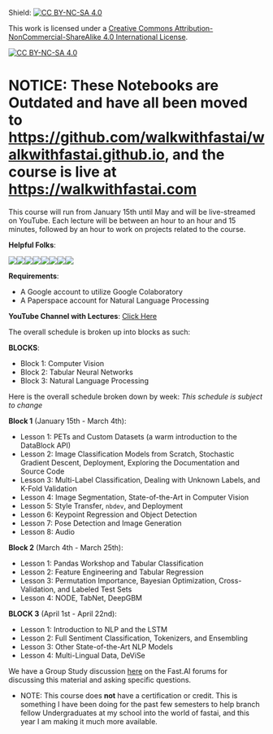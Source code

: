 Shield: [![CC BY-NC-SA 4.0][cc-by-nc-sa-shield]][cc-by-nc-sa]

This work is licensed under a
[Creative Commons Attribution-NonCommercial-ShareAlike 4.0 International License][cc-by-nc-sa].

[![CC BY-NC-SA 4.0][cc-by-nc-sa-image]][cc-by-nc-sa]

[cc-by-nc-sa]: http://creativecommons.org/licenses/by-nc-sa/4.0/
[cc-by-nc-sa-image]: https://licensebuttons.net/l/by-nc-sa/4.0/88x31.png
[cc-by-nc-sa-shield]: https://img.shields.io/badge/License-CC%20BY--NC--SA%204.0-lightgrey.svg


# NOTICE: These Notebooks are Outdated and have all been moved to https://github.com/walkwithfastai/walkwithfastai.github.io, and the course is live at https://walkwithfastai.com

This course will run from January 15th until May and will be live-streamed on YouTube. Each lecture will be between an hour to an hour and 15 minutes, followed by an hour to work on projects related to the course. 

**Helpful Folks**:

[![](https://sourcerer.io/fame/muellerzr/muellerzr/Practical-Deep-Learning-for-Coders-2.0/images/0)](https://sourcerer.io/fame/muellerzr/muellerzr/Practical-Deep-Learning-for-Coders-2.0/links/0)[![](https://sourcerer.io/fame/muellerzr/muellerzr/Practical-Deep-Learning-for-Coders-2.0/images/1)](https://sourcerer.io/fame/muellerzr/muellerzr/Practical-Deep-Learning-for-Coders-2.0/links/1)[![](https://sourcerer.io/fame/muellerzr/muellerzr/Practical-Deep-Learning-for-Coders-2.0/images/2)](https://sourcerer.io/fame/muellerzr/muellerzr/Practical-Deep-Learning-for-Coders-2.0/links/2)[![](https://sourcerer.io/fame/muellerzr/muellerzr/Practical-Deep-Learning-for-Coders-2.0/images/3)](https://sourcerer.io/fame/muellerzr/muellerzr/Practical-Deep-Learning-for-Coders-2.0/links/3)[![](https://sourcerer.io/fame/muellerzr/muellerzr/Practical-Deep-Learning-for-Coders-2.0/images/4)](https://sourcerer.io/fame/muellerzr/muellerzr/Practical-Deep-Learning-for-Coders-2.0/links/4)[![](https://sourcerer.io/fame/muellerzr/muellerzr/Practical-Deep-Learning-for-Coders-2.0/images/5)](https://sourcerer.io/fame/muellerzr/muellerzr/Practical-Deep-Learning-for-Coders-2.0/links/5)[![](https://sourcerer.io/fame/muellerzr/muellerzr/Practical-Deep-Learning-for-Coders-2.0/images/6)](https://sourcerer.io/fame/muellerzr/muellerzr/Practical-Deep-Learning-for-Coders-2.0/links/6)[![](https://sourcerer.io/fame/muellerzr/muellerzr/Practical-Deep-Learning-for-Coders-2.0/images/7)](https://sourcerer.io/fame/muellerzr/muellerzr/Practical-Deep-Learning-for-Coders-2.0/links/7)

**Requirements**:
* A Google account to utilize Google Colaboratory
* A Paperspace account for Natural Language Processing

**YouTube Channel with Lectures**:
[Click Here](https://www.youtube.com/channel/UCmKoQOD8uBqsRS8XDdSgrlQ?view_as=subscriber)

The overall schedule is broken up into blocks as such:

**BLOCKS**:
* Block 1: Computer Vision
* Block 2: Tabular Neural Networks
* Block 3: Natural Language Processing

Here is the overall schedule broken down by week:
*This schedule is subject to change*

**Block 1** (January 15th - March 4th):
* Lesson 1: PETs and Custom Datasets (a warm introduction to the DataBlock API)
* Lesson 2: Image Classification Models from Scratch, Stochastic Gradient Descent, Deployment, Exploring the Documentation and Source Code
* Lesson 3: Multi-Label Classification, Dealing with Unknown Labels, and K-Fold Validation
* Lesson 4: Image Segmentation, State-of-the-Art in Computer Vision
* Lesson 5: Style Transfer, `nbdev`, and Deployment
* Lesson 6: Keypoint Regression and Object Detection
* Lesson 7: Pose Detection and Image Generation
* Lesson 8: Audio

**Block 2** (March 4th - March 25th):
* Lesson 1: Pandas Workshop and Tabular Classification
* Lesson 2: Feature Engineering and Tabular Regression
* Lesson 3: Permutation Importance, Bayesian Optimization, Cross-Validation, and Labeled Test Sets
* Lesson 4: NODE, TabNet, DeepGBM

**BLOCK 3** (April 1st - April 22nd):
* Lesson 1: Introduction to NLP and the LSTM
* Lesson 2: Full Sentiment Classification, Tokenizers, and Ensembling
* Lesson 3: Other State-of-the-Art NLP Models
* Lesson 4: Multi-Lingual Data, DeViSe

We have a Group Study discussion [here](https://forums.fast.ai/t/a-walk-with-fastai-study-group-and-online-lectures-megathread/59929/) on the Fast.AI forums for discussing this material and asking specific questions.

* NOTE: This course does **not** have a certification or credit. This is something I have been doing for the past few semesters to help branch fellow Undergraduates at my school into the world of fastai, and this year I am making it much more available. 
